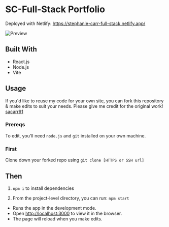 # SC-Full-Stack Portfolio

Deployed with Netlify: https://stephanie-carr-full-stack.netlify.app/

![Preview](https://github.com/user-attachments/assets/ba90037a-b86e-46d6-93b9-40d272a00b29)


## Built With

- React.js
- Node.js
- Vite

## Usage

If you'd like to reuse my code for your own site, you can fork this repository & make edits to suit your needs. Please give me credit for the original work! [sacarr91](https://github.com/sacarr91/SC-Full-Stack)

### Prereqs

To edit, you'll need `node.js` and `git` installed on your own machine.

### First

Clone down your forked repo using `git clone [HTTPS or SSH url]`

## Then

1. `npm i` to install dependencies

2. From the project-level directory, you can run: `npm start`

- Runs the app in the development mode.  
- Open [http://localhost:3000](http://localhost:3000) to view it in the browser.  
- The page will reload when you make edits.

